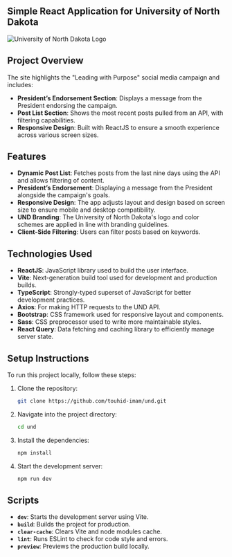 ## Simple React Application for University of North Dakota

![University of North Dakota Logo](https://campus.und.edu/brand/_files/images/logos/logosystem-primaryfull-2022-600x150.jpg)

## Project Overview

The site highlights the "Leading with Purpose" social media campaign and includes:

- **President’s Endorsement Section**: Displays a message from the President endorsing the campaign.
- **Post List Section**: Shows the most recent posts pulled from an API, with filtering capabilities.
- **Responsive Design**: Built with ReactJS to ensure a smooth experience across various screen sizes.

## Features

- **Dynamic Post List**: Fetches posts from the last nine days using the API and allows filtering of content.
- **President’s Endorsement**: Displaying a message from the President alongside the campaign's goals.
- **Responsive Design**: The app adjusts layout and design based on screen size to ensure mobile and desktop compatibility.
- **UND Branding**: The University of North Dakota's logo and color schemes are applied in line with branding guidelines.
- **Client-Side Filtering**: Users can filter posts based on keywords.

## Technologies Used

- **ReactJS**: JavaScript library used to build the user interface.
- **Vite**: Next-generation build tool used for development and production builds.
- **TypeScript**: Strongly-typed superset of JavaScript for better development practices.
- **Axios**: For making HTTP requests to the UND API.
- **Bootstrap**: CSS framework used for responsive layout and components.
- **Sass**: CSS preprocessor used to write more maintainable styles.
- **React Query**: Data fetching and caching library to efficiently manage server state.

## Setup Instructions

To run this project locally, follow these steps:

1. Clone the repository:
   ```bash
   git clone https://github.com/touhid-imam/und.git
   ```
2. Navigate into the project directory:
   ```bash
   cd und
   ```
3. Install the dependencies:
   ```bash
   npm install
   ```
4. Start the development server:
   ```bash
   npm run dev
   ```

## Scripts

- **`dev`**: Starts the development server using Vite.
- **`build`**: Builds the project for production.
- **`clear-cache`**: Clears Vite and node modules cache.
- **`lint`**: Runs ESLint to check for code style and errors.
- **`preview`**: Previews the production build locally.
